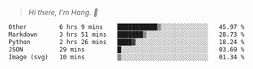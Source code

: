 > *Hi there, I'm Hang. 👋*

<!--START_SECTION:waka-->

```txt
Other         6 hrs 9 mins    ███████████▒░░░░░░░░░░░░░   45.97 %
Markdown      3 hrs 51 mins   ███████▒░░░░░░░░░░░░░░░░░   28.73 %
Python        2 hrs 26 mins   ████▓░░░░░░░░░░░░░░░░░░░░   18.24 %
JSON          29 mins         █░░░░░░░░░░░░░░░░░░░░░░░░   03.69 %
Image (svg)   10 mins         ▒░░░░░░░░░░░░░░░░░░░░░░░░   01.34 %
```

<!--END_SECTION:waka-->
